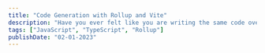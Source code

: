 ```yaml
---
title: "Code Generation with Rollup and Vite"
description: "Have you ever felt like you are writing the same code over and over again? Let's take a look at how we can avoid that with code generation!"
tags: ["JavaScript", "TypeScript", "Rollup"]
publishDate: "02-01-2023"
---
```

